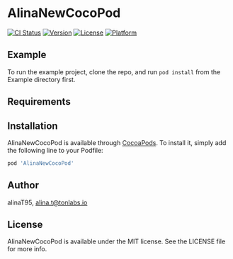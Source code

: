 # AlinaNewCocoPod

[![CI Status](https://img.shields.io/travis/alinaT95/AlinaNewCocoPod.svg?style=flat)](https://travis-ci.org/alinaT95/AlinaNewCocoPod)
[![Version](https://img.shields.io/cocoapods/v/AlinaNewCocoPod.svg?style=flat)](https://cocoapods.org/pods/AlinaNewCocoPod)
[![License](https://img.shields.io/cocoapods/l/AlinaNewCocoPod.svg?style=flat)](https://cocoapods.org/pods/AlinaNewCocoPod)
[![Platform](https://img.shields.io/cocoapods/p/AlinaNewCocoPod.svg?style=flat)](https://cocoapods.org/pods/AlinaNewCocoPod)

## Example

To run the example project, clone the repo, and run `pod install` from the Example directory first.

## Requirements

## Installation

AlinaNewCocoPod is available through [CocoaPods](https://cocoapods.org). To install
it, simply add the following line to your Podfile:

```ruby
pod 'AlinaNewCocoPod'
```

## Author

alinaT95, alina.t@tonlabs.io

## License

AlinaNewCocoPod is available under the MIT license. See the LICENSE file for more info.
